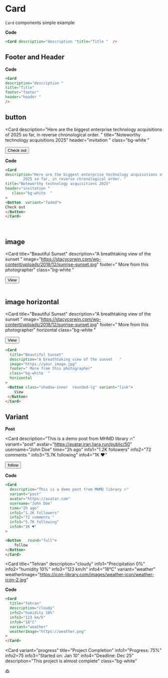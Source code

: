 # Card 



`Card` components  simple example

<div class="  p-6 rounded-lg shadow-inner bg-slate-500/10 flex justify-center items-center ">
<Card
    description="description "
   title="Title "  
   class="bg-white h-44 w-56"
/> 
</div>

**Code**

```md
<Card description="description "title="Title "  /> 
```

## Footer and Header

<div class="  p-6 rounded-lg shadow-inner bg-slate-500/10 flex justify-center items-center ">
<Card
description="description "
   title="Title" 
   footer="footer"
   class="bg-white w-56"
    header="header " 
/> 
</div>

**Code**

```md
<Card
description="description "
title="Title" 
footer="footer"
header="header " 
/> 
```

##  button 


<div class="  p-6 rounded-lg shadow-inner bg-slate-500/10 flex justify-center items-center ">


<Card
description="Here are the biggest enterprise technology acquisitions of 2025 so far, in reverse chronological order. "
   title="Noteworthy technology acquisitions 2025" 
    header="invitation " 
   class="bg-white  "
> 
<Button  variant="faded">
Check out
</Button>
</Card>
</div>


**Code**
```md
<Card
description="Here are the biggest enterprise technology acquisitions of 
        2025 so far, in reverse chronological order. "
title="Noteworthy technology acquisitions 2025" 
header="invitation " 
   class="bg-white  "
> 
<Button  variant="faded">
Check out
</Button>
</Card>
```

‍‍
##  image 

<div class="  p-6 rounded-lg shadow-inner bg-slate-500/10 flex justify-center items-center ">


<Card 
  title="Beautiful Sunset" 
  description="A breathtaking view of the sunset   " 
  image="https://stacycorwin.com/wp-content/uploads/2018/12/sunrise-sunset.jpg" 
  footer=" More from this photographer"
   class="bg-white  "
>
<Button class="shadow-inner ring-1 ring-blue-200 rounded-lg" variant="link">
View
</Button>
</Card>
</div>

</br>

##  image  horizontal
<div class="  p-6 rounded-lg shadow-inner bg-slate-500/10 flex justify-center items-center ">

<Card 
  title="Beautiful Sunset" 
  description="A breathtaking view of the sunset   " 
  image="https://stacycorwin.com/wp-content/uploads/2018/12/sunrise-sunset.jpg" 
  footer=" More from this photographer"
  horizontal
   class="bg-white  "
>
 <Button class="shadow-inner ring-1 ring-blue-200 rounded-lg" variant="link">
    View
  </Button>
</Card>
</div>

```md
<Card 
  title="Beautiful Sunset" 
  description="A breathtaking view of the sunset   " 
  image="https://your_image.jpg" 
  footer=" More from this photographer"
  class="bg-white  "
  horizontal
>
 <Button class="shadow-inner  rounded-lg" variant="link">
    View
 </Button>
</Card>
```
## Variant


**Post**


<div class="  p-6 rounded-lg shadow-inner bg-slate-500/10 flex justify-center items-center ">

<Card 
  description="This is a demo post from MHMD library 🔥" 
  variant="post"
  avatar="https://avatar.iran.liara.run/public/50"
  username="John Doe"
  time="2h ago"
  info1="1.2K followers"
  info2="72 comments "
  info3="5.7K following"
  info4="1K ♥️"
>

<Button   round="full">
    follow
 </Button>
</Card>
</div>

**Code**

```md
<Card 
  description="This is a demo post from MHMD library 🔥" 
  variant="post"
  avatar="https://avatar.com"
  username="John Doe"
  time="2h ago"
  info1="1.2K followers"
  info2="72 comments "
  info3="5.7K following"
  info4="1K ♥️"
>

<Button   round="full">
    follow
</Button>
</Card>
```

<div class="  p-6 rounded-lg shadow-inner bg-slate-500/10 flex justify-center items-center ">

<Card 
  title="Tehran"
  description="cloudy"
  info1="Precipitation 0%"
  info2="humidity 10%"
  info3="123 km/h"
  info4="18°C"
  variant="weather"
  weatherImage="https://icon-library.com/images/weather-icon/weather-icon-2.jpg"
>
</Card>
</div>

‍‍‍**Code**

```md
<Card 
  title="Tehran"
  description="cloudy"
  info2="humidity 10%"
  info3="123 km/h"
  info4="18°C"
  variant="weather"
  weatherImage="https://weather.png"
>
</Card>
```
<div class="  p-6 rounded-lg shadow-inner bg-slate-500/10 flex justify-center items-center ">

<Card
  variant="progress"
  title="Project Completion"
  info1="Progress: 75%"
  info2=75
  info3="Started on: Jan 10"
  info4="Deadline: Dec 25"
  description="This project is almost complete"
  class="bg-white"
>
<span class="animate-pulse w-fit ">߷</span>
</Card>
</div>
